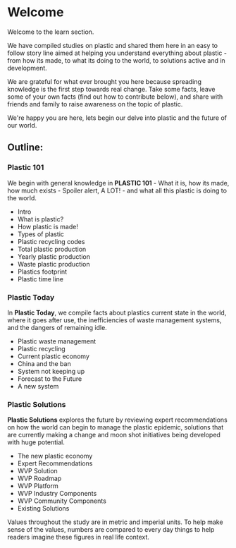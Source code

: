 # Welcome 
    
Welcome to the learn section.

We have compiled studies on plastic and shared them here in an easy to follow story line aimed at helping you understand everything about plastic - from how its made, 
to what its doing to the world, 
to solutions active and in development.  
	
We are grateful for what ever brought you here because spreading knowledge is the first step towards real change. 
Take some facts, leave some of your own facts (find out how to contribute below), and share with friends and family to raise awareness on the topic of plastic. 
	
We're happy you are here, lets begin our delve into plastic and the future of our world. 
	
## Outline: 

### Plastic 101
We begin with general knowledge in **PLASTIC 101** - What it is, how its made, how much exists - Spoiler alert, A LOT! - and what all this plastic is doing to the world. 

* Intro
* What is plastic?
* How plastic is made!
* Types of plastic
* Plastic recycling codes
* Total plastic production
* Yearly plastic production
* Waste plastic production
* Plastics footprint
* Plastic time line
	
### Plastic Today 
In **Plastic Today**, we compile facts about plastics current state in the world, where it goes after use, the inefficiencies of waste management systems, and the dangers of remaining idle.

* Plastic waste management
* Plastic recycling
* Current plastic economy
* China and the ban
* System not keeping up
* Forecast to the Future
* A new system
	
### Plastic Solutions 
**Plastic Solutions** explores the future by reviewing expert recommendations on how the world can begin to manage the plastic epidemic, solutions that are currently making a change and moon shot initiatives being developed with huge potential.

* The new plastic economy
* Expert Recommendations
*  WVP Solution
* WVP Roadmap
* WVP Platform
* WVP Industry Components
* WVP Community Components
*  Existing Solutions
		
Values throughout the study are in metric and imperial units. 
To help make sense of the values, numbers are compared to every day things to help readers imagine these figures in real life context. 
